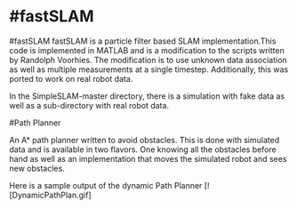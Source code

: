 #fastSLAM
========

#fastSLAM
fastSLAM is a particle filter based SLAM implementation.This code is implemented in MATLAB and is a modification to the scripts written by Randolph Voorhies.  The modification is to use unknown data association as well as multiple measurements at a single timestep. Additionally, this was ported to work on real robot data.

In the SimpleSLAM-master directory, there is a simulation with fake data as well as a sub-directory with real robot data.

#Path Planner

An A* path planner written to avoid obstacles.  This is done with simulated data and is available in two flavors. One knowing all the obstacles before hand as well as an implementation that moves the simulated robot and sees new obstacles.

Here is a sample output of the dynamic Path Planner
[![DynamicPathPlan.gif]


